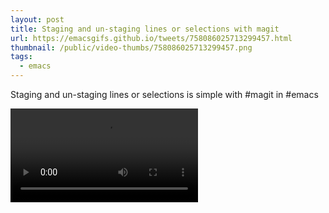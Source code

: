 ```yaml
---
layout: post
title: Staging and un-staging lines or selections with magit
url: https://emacsgifs.github.io/tweets/758086025713299457.html
thumbnail: /public/video-thumbs/758086025713299457.png
tags:
  - emacs
---
```


Staging and un-staging lines or selections is simple with #magit in #emacs

<video controls autoplay>
  <!-- ok the '#' char is going to be a problem ... let's get rid of them from
       all the source and hrefs, and rename the files affected. -->
  <source src="/public/videos/758086025713299457.mp4" type="video/mp4">
    Sorry your browser does not support the video tag, maybe time to upgrade?
</video>

